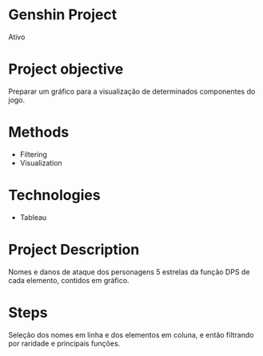 # Genshin Project

  Ativo
# Project objective

  Preparar um gráfico para a visualização de determinados componentes do jogo.
# Methods

  - Filtering
  - Visualization
# Technologies 

  - Tableau
# Project Description

  Nomes e danos de ataque dos personagens 5 estrelas da função DPS de cada elemento, contidos em gráfico.

# Steps
  Seleção dos nomes em linha e dos elementos em coluna, e então filtrando por raridade e principais funções.
 
